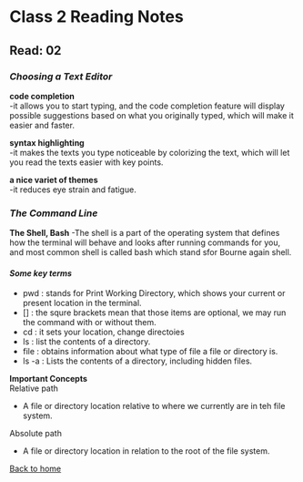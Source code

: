 # Class 2 Reading Notes

## Read: 02

### *Choosing a Text Editor*

**code completion**  
-it allows you to start typing, and the code completion feature will display possible suggestions based on what you originally typed, which will make it easier and faster.  

**syntax highlighting**  
-it makes the texts you type noticeable by colorizing the text, which will let you read the texts easier with key points.  

**a nice variet of themes**  
-it reduces eye strain and fatigue.

### *The Command Line*

**The Shell, Bash**
-The shell is a part of the operating system that defines how the terminal will behave and looks after running commands for you, and most common shell is called bash which stand sfor Bourne again shell.  

#### *Some key terms*

- pwd : stands for Print Working Directory, which shows your current or present location in the terminal.
- [] : the squre brackets mean that those items are optional, we may run the command with or without them.
- cd : it sets your location, change directoies
- ls : list the contents of a directory.
- file : obtains information about what type of file a file or directory is.
- ls -a : Lists the contents of a directory, including hidden files.

**Important Concepts**  
Relative path

- A file or directory location relative to where we currently are in teh file system.

Absolute path

- A file or directory location in relation to the root of the file system.

[Back to home](../README.md)
